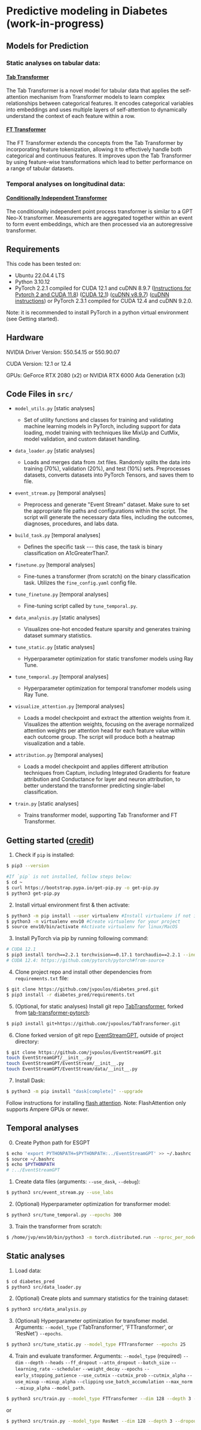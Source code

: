 # Predictive modeling in Diabetes (work-in-progress)

## Models for Prediction

### Static analyses on tabular data:

#### [Tab Transformer](https://github.com/lucidrains/tab-transformer-pytorch)
The Tab Transformer is a novel model for tabular data that applies the self-attention mechanism from Transformer models to learn complex relationships between categorical features. It encodes categorical variables into embeddings and uses multiple layers of self-attention to dynamically understand the context of each feature within a row.

#### [FT Transformer](https://github.com/lucidrains/tab-transformer-pytorch?tab=readme-ov-file#ft-transformer)
The FT Transformer extends the concepts from the Tab Transformer by incorporating feature tokenization, allowing it to effectively handle both categorical and continuous features. It improves upon the Tab Transformer by using feature-wise transformations which lead to better performance on a range of tabular datasets.

### Temporal analyses on longitudinal data:

#### [Conditionally Independent Transformer](https://github.com/mmcdermott/EventStreamGPT)
The conditionally independent point process transformer is similar to a GPT Neo-X transformer. Measurements are aggregated together within an event to form event embeddings, which are then processed via an autoregressive transformer.

## Requirements

This code has been tested on:

- Ubuntu 22.04.4 LTS
- Python 3.10.12
- PyTorch 2.2.1 compiled for CUDA 12.1 and cuDNN 8.9.7 ([Instructions for Pytorch 2 and CUDA 11.8](https://gist.github.com/MihailCosmin/affa6b1b71b43787e9228c25fe15aeba#file-cuda_11-8_installation_on_ubuntu_22-04)) ([CUDA 12.1](https://developer.nvidia.com/cuda-12-1-0-download-archive?target_os=Linux&target_arch=x86_64&Distribution=Ubuntu&target_version=22.04&target_type=deb_network)) ([cuDNN v8.9.7](https://developer.nvidia.com/rdp/cudnn-archive)) ([cuDNN instructions](https://docs.nvidia.com/deeplearning/cudnn/archives/cudnn-897/install-guide/index.html)) or PyTorch 2.3.1 compiled for CUDA 12.4 and cuDNN 9.2.0. 

Note: it is recommended to install PyTorch in a python virtual environment (see Getting started).

## Hardware

NVIDIA Driver Version: 550.54.15 or 550.90.07

CUDA Version: 12.1 or 12.4

GPUs: GeForce RTX 2080 (x2) or NVIDIA RTX 6000 Ada Generation (x3)

## Code Files in `src/`

- `model_utils.py` [static analyses]
	-  Set of utility functions and classes for training and validating machine learning models in PyTorch, including support for data loading, model training with techniques like MixUp and CutMix, model validation, and custom dataset handling.

- `data_loader.py` [static analyses]
	- Loads and merges data from .txt files. Randomly splits the data into training (70%), validation (20%), and test (10%) sets. Preprocesses datasets, converts datasets into PyTorch Tensors, and saves them to file.

- `event_stream.py` [temporal analyses]
	- Preprocess and generate "Event Stream" dataset. Make sure to set the appropriate file paths and configurations within the script. The script will generate the necessary data files, including the outcomes, diagnoses, procedures, and labs data.

- `build_task.py` [temporal analyses]
	- Defines the specific task --- this case, the task is binary classification on A1cGreaterThan7.

- `finetune.py` [temporal analyses]
	- Fine-tunes a transformer (from scratch) on the binary classification task. Utilizes the `fine_config.yaml` config file.

- `tune_finetune.py` [temporal analyses]
	- Fine-tuning script called by `tune_temporal.py`.

- `data_analysis.py` [static analyses]
	- Visualizes one-hot encoded feature sparsity and generates training dataset summary statistics.

- `tune_static.py` [static analyses]
	- Hyperparameter optimization for static transfomer models using Ray Tune.

- `tune_temporal.py` [temporal analyses]
	- Hyperparameter optimization for temporal transfomer models using Ray Tune.

- `visualize_attention.py` [temporal analyses]
	- Loads a model checkpoint and extract the attention weights from it. Visualizes the attention weights, focusing on the average normalized attention weights per attention head for each feature value within each outcome group. The script will produce both a heatmap visualization and a table.

- `attribution.py` [temporal analyses]
	- Loads a model checkpoint and applies different attribution techniques from Captum, including Integrated Gradients for feature attribution and Conductance for layer and neuron attribution, to better understand the transformer predicting single-label classification.

- `train.py` [static analyses]
	- Trains transformer model, supporting Tab Transformer and FT Transformer.

## Getting started ([credit](https://gist.github.com/Ravi2712/47f070a6578153d3caee92bb67134963))

1. Check if `pip` is installed:
```bash
$ pip3 --version

#If `pip` is not installed, follow steps below:
$ cd ~
$ curl https://bootstrap.pypa.io/get-pip.py -o get-pip.py
$ python3 get-pip.py
```

2. Install virtual environment first & then activate:
```bash
$ python3 -m pip install --user virtualenv #Install virtualenv if not installed in your system
$ python3 -m virtualenv env10 #Create virtualenv for your project
$ source env10/bin/activate #Activate virtualenv for linux/MacOS
```

3. Install PyTorch via pip by running following command:
```bash
# CUDA 12.1
$ pip3 install torch==2.2.1 torchvision==0.17.1 torchaudio==2.2.1 --index-url https://download.pytorch.org/whl/cu121
# CUDA 12.4: https://github.com/pytorch/pytorch#from-source
```

4. Clone project repo and install other dependencies from `requirements.txt` file:
```bash
$ git clone https://github.com/jvpoulos/diabetes_pred.git
$ pip3 install -r diabetes_pred/requirements.txt
```

5. (Optional, for static analyses) Install git repo [TabTransformer](https://github.com/jvpoulos/TabTransformer), forked from [tab-transformer-pytorch](https://github.com/lucidrains/tab-transformer-pytorch):
```bash
$ pip3 install git+https://github.com/jvpoulos/TabTransformer.git
```

6. Clone forked version of git repo [EventStreamGPT](https://github.com/jvpoulos/EventStreamGPT), outside of project directory:
```bash
$ git clone https://github.com/jvpoulos/EventStreamGPT.git
touch EventStreamGPT/__init__.py
touch EventStreamGPT/EventStream/__init__.py
touch EventStreamGPT/EventStream/data/__init__.py
```

7. Install Dask:

```bash
$ python3 -m pip install "dask[complete]" --upgrade
```

Follow instructions for installing [flash attention](https://github.com/Dao-AILab/flash-attention). Note: FlashAttention only supports Ampere GPUs or newer.

## Temporal analyses

0. Create Python path for ESGPT
```bash
$ echo 'export PYTHONPATH=$PYTHONPATH:../EventStreamGPT' >> ~/.bashrc
$ source ~/.bashrc
$ echo $PYTHONPATH
# :../EventStreamGPT
```

1. Create data files (arguments: `--use_dask`, `--debug`):
```bash
$ python3 src/event_stream.py --use_labs
```

2. (Optional) Hyperparameter optimization for transformer model:
```bash
$ python3 src/tune_temporal.py --epochs 300
```

3. Train the transformer from scratch:

```bash
$ /home/jvp/env10/bin/python3 -m torch.distributed.run --nproc_per_node=3 --rdzv-backend=c10d --rdzv-endpoint=localhost:12345 src/finetune.py use_labs=true
```

## Static analyses

1. Load data:

```bash
$ cd diabetes_pred 
$ python3 src/data_loader.py
```

2. (Optional) Create plots and summary statistics for the training dataset:

```bash
$ python3 src/data_analysis.py
``` 

3. (Optional) Hyperparameter optimization for transfomer model. Arguments: `--model_type` ('TabTransformer', 'FTTransformer', or 'ResNet') `--epochs`.

```bash
$ python3 src/tune_static.py --model_type FTTransformer --epochs 25
```

4. Train and evaluate transformer. Arguments: `--model_type` (required) `--dim` `--depth` `--heads` `--ff_dropout` `--attn_dropout` `--batch_size` `--learning_rate` `--scheduler`  `--weight_decay` `--epochs` `--early_stopping_patience` `--use_cutmix`  `--cutmix_prob`  `--cutmix_alpha`  `--use_mixup` `--mixup_alpha` `--clipping` `use_batch_accumulation` `--max_norm` `--mixup_alpha` `--model_path`.

```bash
$ python3 src/train.py --model_type FTTransformer --dim 128 --depth 3 --heads 16 --ff_dropout 0 --attn_dropout 0 --use_batch_accumulation --clipping --max_norm 5 --batch_size 8 --epochs 200 --early_stopping_patience 10 --scheduler 'cosine'
```

or 
```bash
$ python3 src/train.py --model_type ResNet --dim 128 --depth 3 --dropout 0.2 --batch_size 8 --epochs 200 --early_stopping_patience 10 --use_batch_accumulation --clipping --max_norm 5 --scheduler 'cosine' --learning_rate 0.01 --normalization layernorm --use_mixup --use_cutmix --weight_decay 0.1 --d_hidden_factor 4
```